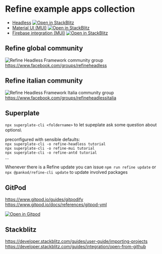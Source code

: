 # Refine example apps collection
 - [Headless](refineheadlessapp) [![Open in StackBlitz](https://developer.stackblitz.com/img/open_in_stackblitz_small.svg)](https://stackblitz.com/github/pinale/Refine/tree/master/refineheadlessapp)
 - [Material UI (MUI)](refinemuiapp) [![Open in StackBlitz](https://developer.stackblitz.com/img/open_in_stackblitz_small.svg)](https://stackblitz.com/github/pinale/Refine/tree/master/refinemuiapp)
 - [Firebase integration (MUI)](refinefirebase) [![Open in StackBlitz](https://developer.stackblitz.com/img/open_in_stackblitz_small.svg)](https://stackblitz.com/github/pinale/Refine/tree/master/refinefirebase)


## Refine global community
<img src="http://i.imgur.com/fep1WsG.png" alt="Refine Headless Framework community group" /> https://www.facebook.com/groups/refineheadless
## Refine italian community
<img src="http://i.imgur.com/fep1WsG.png" alt="Refine Headless Framework Italia community group" /> https://www.facebook.com/groups/refineheadlessitalia


## Superplate
`npx superplate-cli <foldername>` to let supeplate ask some question about options\

preconfigured with sensible defaults:\
`npx superplate-cli -o refine-headless tutorial`\
`npx superplate-cli -o refine-mui tutorial`\
`npx superplate-cli -o refine-antd tutorial`\
...

Whenever there is a Refine update you can issue
`npm run refine update` or `npx @pankod/refine-cli update` to update involved packages


## GitPod
 https://www.gitpod.io/guides/gitpodify
 https://www.gitpod.io/docs/references/gitpod-yml
 
 [![Open in Gitpod](https://gitpod.io/button/open-in-gitpod.svg)](https://gitpod.io/#https://github.com/pinale/Refine/tree/master/reactstun)
 
## Stackblitz
 https://developer.stackblitz.com/guides/user-guide/importing-projects
 https://developer.stackblitz.com/guides/integration/open-from-github